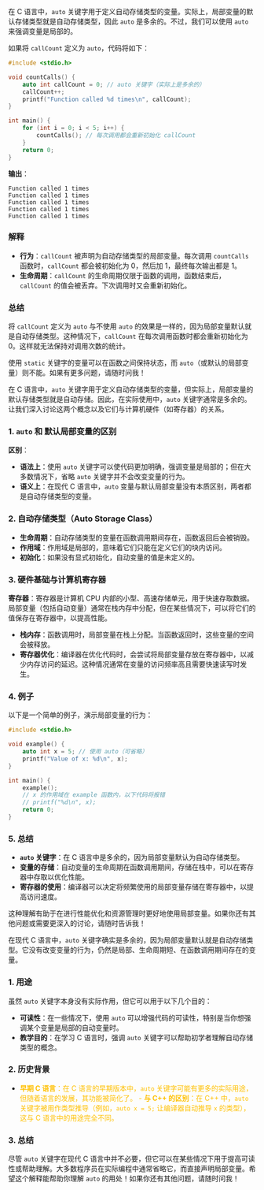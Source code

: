 在 C 语言中，`auto` 关键字用于定义自动存储类型的变量。实际上，局部变量的默认存储类型就是自动存储类型，因此 `auto` 是多余的。不过，我们可以使用 `auto` 来强调变量是局部的。

如果将 `callCount` 定义为 `auto`，代码将如下：

```c
#include <stdio.h>

void countCalls() {
    auto int callCount = 0; // auto 关键字（实际上是多余的）
    callCount++;
    printf("Function called %d times\n", callCount);
}

int main() {
    for (int i = 0; i < 5; i++) {
        countCalls(); // 每次调用都会重新初始化 callCount
    }
    return 0;
}
```

**输出**：
```
Function called 1 times
Function called 1 times
Function called 1 times
Function called 1 times
Function called 1 times
```

### 解释

- **行为**：`callCount` 被声明为自动存储类型的局部变量。每次调用 `countCalls` 函数时，`callCount` 都会被初始化为 0，然后加 1，最终每次输出都是 1。
- **生命周期**：`callCount` 的生命周期仅限于函数的调用，函数结束后，`callCount` 的值会被丢弃。下次调用时又会重新初始化。

### 总结

将 `callCount` 定义为 `auto` 与不使用 `auto` 的效果是一样的，因为局部变量默认就是自动存储类型。这种情况下，`callCount` 在每次调用函数时都会重新初始化为 0。这样就无法保持对调用次数的统计。

使用 `static` 关键字的变量可以在函数之间保持状态，而 `auto`（或默认的局部变量）则不能。如果有更多问题，请随时问我！

在 C 语言中，`auto` 关键字用于定义自动存储类型的变量，但实际上，局部变量的默认存储类型就是自动存储。因此，在实际使用中，`auto` 关键字通常是多余的。让我们深入讨论这两个概念以及它们与计算机硬件（如寄存器）的关系。

### 1. `auto` 和 默认局部变量的区别

**区别**：
- **语法上**：使用 `auto` 关键字可以使代码更加明确，强调变量是局部的；但在大多数情况下，省略 `auto` 关键字并不会改变变量的行为。
- **语义上**：在现代 C 语言中，`auto` 变量与默认局部变量没有本质区别，两者都是自动存储类型的变量。

### 2. 自动存储类型（Auto Storage Class）

- **生命周期**：自动存储类型的变量在函数调用期间存在，函数返回后会被销毁。
- **作用域**：作用域是局部的，意味着它们只能在定义它们的块内访问。
- **初始化**：如果没有显式初始化，自动变量的值是未定义的。

### 3. 硬件基础与计算机寄存器

**寄存器**：寄存器是计算机 CPU 内部的小型、高速存储单元，用于快速存取数据。局部变量（包括自动变量）通常在栈内存中分配，但在某些情况下，可以将它们的值保存在寄存器中，以提高性能。

- **栈内存**：函数调用时，局部变量在栈上分配。当函数返回时，这些变量的空间会被释放。
- **寄存器优化**：编译器在优化代码时，会尝试将局部变量存放在寄存器中，以减少内存访问的延迟。这种情况通常在变量的访问频率高且需要快速读写时发生。

### 4. 例子

以下是一个简单的例子，演示局部变量的行为：

```c
#include <stdio.h>

void example() {
    auto int x = 5; // 使用 auto（可省略）
    printf("Value of x: %d\n", x);
}

int main() {
    example();
    // x 的作用域在 example 函数内，以下代码将报错
    // printf("%d\n", x); 
    return 0;
}
```

### 5. 总结

- **`auto` 关键字**：在 C 语言中是多余的，因为局部变量默认为自动存储类型。
- **变量的存储**：自动变量的生命周期在函数调用期间，存储在栈中，可以在寄存器中存取以优化性能。
- **寄存器的使用**：编译器可以决定将频繁使用的局部变量存储在寄存器中，以提高访问速度。

这种理解有助于在进行性能优化和资源管理时更好地使用局部变量。如果你还有其他问题或需要更深入的讨论，请随时告诉我！

在现代 C 语言中，`auto` 关键字确实是多余的，因为局部变量默认就是自动存储类型。它没有改变变量的行为，仍然是局部、生命周期短、在函数调用期间存在的变量。

### 1. 用途

虽然 `auto` 关键字本身没有实际作用，但它可以用于以下几个目的：

- **可读性**：在一些情况下，使用 `auto` 可以增强代码的可读性，特别是当你想强调某个变量是局部的自动变量时。
- **教学目的**：在学习 C 语言时，强调 `auto` 关键字可以帮助初学者理解自动存储类型的概念。
  
### 2. 历史背景

- <font color="#ffc000">**早期 C 语言**：在 C 语言的早期版本中，`auto` 关键字可能有更多的实际用途，但随着语言的发展，其功能被简化了。</font>
<font color="#ffc000">- **与 C++ 的区别**：在 C++ 中，`auto` 关键字被用作类型推导（例如，`auto x = 5;` 让编译器自动推导 `x` 的类型），这与 C 语言中的用途完全不同。</font>

### 3. 总结

尽管 `auto` 关键字在现代 C 语言中并不必要，但它可以在某些情况下用于提高可读性或帮助理解。大多数程序员在实际编程中通常省略它，而直接声明局部变量。希望这个解释能帮助你理解 `auto` 的用处！如果你还有其他问题，请随时问我！

